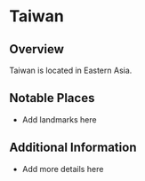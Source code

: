 # Taiwan
## Overview
Taiwan is located in Eastern Asia.

## Notable Places
- Add landmarks here

## Additional Information
- Add more details here
